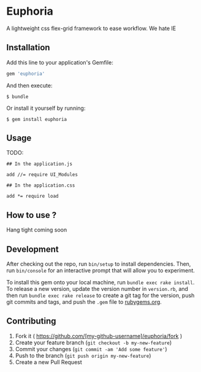 # Euphoria

A lightweight css flex-grid framework to ease workflow. We hate IE

## Installation

Add this line to your application's Gemfile:

```ruby 
gem 'euphoria'

```

And then execute:

    $ bundle

Or install it yourself by running:

    $ gem install euphoria

## Usage

TODO: 

	## In the application.js 

	add //= require UI_Modules

	## In the application.css 

	add *= require load

## How to use ? 

Hang tight coming soon

## Development

After checking out the repo, run `bin/setup` to install dependencies. Then, run `bin/console` for an interactive prompt that will allow you to experiment.

To install this gem onto your local machine, run `bundle exec rake install`. To release a new version, update the version number in `version.rb`, and then run `bundle exec rake release` to create a git tag for the version, push git commits and tags, and push the `.gem` file to [rubygems.org](https://rubygems.org).

## Contributing

1. Fork it ( https://github.com/[my-github-username]/euphoria/fork )
2. Create your feature branch (`git checkout -b my-new-feature`)
3. Commit your changes (`git commit -am 'Add some feature'`)
4. Push to the branch (`git push origin my-new-feature`)
5. Create a new Pull Request
